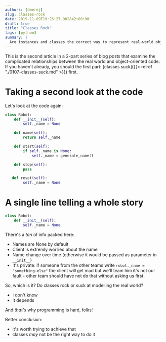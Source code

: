 ```yaml
---
authors: [dmerej]
slug: classes-rock
date: 2019-11-09T19:26:27.902842+00:00
draft: true
title: "Classes Rock"
tags: [python]
summary: |
  Are instances and classes the correct way to represent real-world objects? (part 2)
---
```


This is the second article in a 2-part series of blog posts that examine the complicated relationships between the real world and object-oriented code. If you haven't already, you should the first part: [classes suck]({{< relref "./0107-classes-suck.md" >}}) first.

# Taking a second look at the code

Let's look at the code again:

```python
class Robot:
    def __init__(self):
        self._name = None

    def name(self):
        return self._name

    def start(self):
        if self._name is None:
            self._name = generate_name()

    def stop(self):
        pass

   def reset(self):
        self._name = None
```


# A single line telling a whole story


```python
class Robot:
    def __init__(self):
        self._name = None
```

There's a *ton* of info packed here:

* Names are None by default
* Client is extremly worried about the name
* Name change over time (otherwise it would be passed as parameter
  in `__init__`)
* It's private: if someone from the other teams write `robot._name = "something-else"` the client will get mad but we'll team him it's not our fault - other team should have not do that without asking us first.

So, which is it? Do classes rock or suck at modelling the real world?

* I don't know
* It depends

And _that's_ why programming is hard, folks!

Better conclusion:

* it's worth trying to achieve that
* classes _may_ not be the right way to do it

